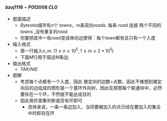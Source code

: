 #### $bzoj1116-POI2008$ $CLO$

* 题面描述
  * $Byteotia$城市有$n$个 $towns$，$m$条双向$roads$. 每条 $road$ 连接 两个不同的 $towns$ ,没有重复的$road$. 
  * 你要把其中一些$road$变成单向边使得：每个$town$都有且只有一个入度
* 输入格式
  * 第一行输入$n,m$.   $(1 \leq n\leq 10^5,1\leq m \leq 2*10^5)$ 
  * 下面$M$行用于描述$M$条边.
* 输出格式
  * $TAK/NIE$
* 题解
  * 考虑每个点都有一个入度，因此 被定向的边数$=$点数，因此不难想到被定向后的边组成的图形是一个基环外向树，因此在原图每个联通块中，必然要存在一个环，不然就不能达成目的
  * 因此用并查集判断是否有环即可
    * 具体来说，一条一条边加入，当将要被加入的点已经在要加入的集合中时即存在环

